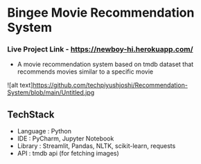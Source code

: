 ﻿# Bingee Movie Recommendation System
 
 ### Live Project Link  - https://newboy-hi.herokuapp.com/
 
 - A movie recommendation system based on tmdb dataset that recommends movies similar to a specific movie

 ![alt text]https://github.com/techpiyushjoshi/Recommendation-System/blob/main/Untitled.jpg

## TechStack
- Language : Python
- IDE : PyCharm, Jupyter Notebook
- Library : Streamlit, Pandas, NLTK, scikit-learn, requests
- API : tmdb api (for fetching images)

